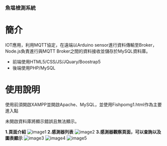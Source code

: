 ### 魚塭檢測系統

# 簡介
IOT應用，利用MQTT協定，在遠端以Arduino sensor進行資料傳輸至Broker，Node.js負責進行與MQTT Broker之間的資料接收並儲存於MySQL資料庫。

* 前端使用HTML5/CSS/JS/JQuary/Boostrap5
* 後端使用PHP/MySQL

# 使用說明
使用前須開啟XAMPP並開啟Apache、MySQL，並使用Fishpomg1.html作為主要進入點

未開啟資料庫將顯示錯誤且無法顯示。

**1.頁面介紹**
![image1](https://github.com/StupidChang/FishProject/assets/54949870/fe141589-d4ab-4aac-9b95-b0cf7a8e4d30)
**2.感測器列表**
![image2](https://github.com/StupidChang/FishProject/assets/54949870/d464ff90-6d5f-4dea-bbae-ab0d16e65264)
**3.感測器觀察頁面，可以查詢以及圖表顯示**
![image3](https://github.com/StupidChang/FishProject/assets/54949870/485e00fc-09ea-4640-a63f-1b3dfb09d801)
![image4](https://github.com/StupidChang/FishProject/assets/54949870/88a37047-8051-4aa6-9d2c-b5e8e5f30a84)
![image5](https://github.com/StupidChang/FishProject/assets/54949870/85af362c-06bc-4153-89fe-5c29ab89eb62)
